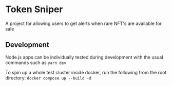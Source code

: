 # Token Sniper
A project for allowing users to get alerts when rare NFT's are available for sale

## Development
Node.js apps can be individually tested during development with the usual commands such as `yarn dev`

To spin up a whole test cluster inside docker, run the following from the root directory:
```docker compose up --build -d```